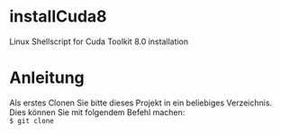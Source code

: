 # installCuda8
Linux Shellscript for Cuda Toolkit 8.0 installation
# Anleitung
Als erstes Clonen Sie bitte dieses Projekt in ein beliebiges Verzeichnis. <br>
Dies können Sie mit folgendem Befehl machen:<br>
<code>$ git clone</code> 
